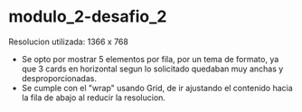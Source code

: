 # modulo_2-desafio_2

Resolucion utilizada: 1366 x 768

* Se opto por mostrar 5 elementos por fila, por un tema de formato, ya que 3 cards en horizontal segun lo solicitado quedaban muy anchas y desproporcionadas.
* Se cumple con el "wrap" usando Grid, de ir ajustando el contenido hacia la fila de abajo al reducir la resolucion.
